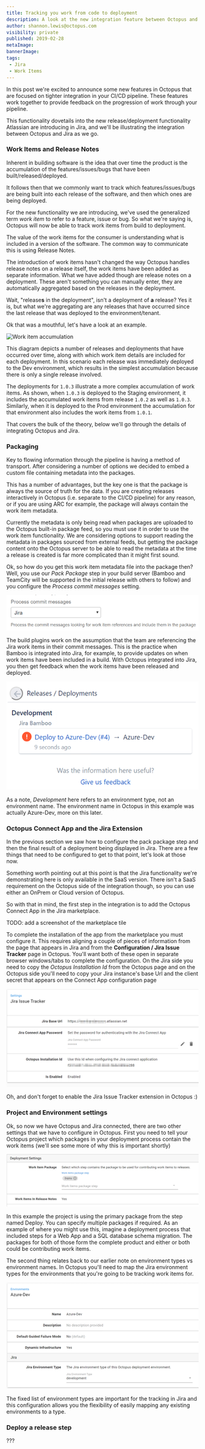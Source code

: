 ```yaml
---
title: Tracking you work from code to deployment
description: A look at the new integration feature between Octopus and Jira.
author: shannon.lewis@octopus.com
visibility: private
published: 2019-02-28
metaImage: 
bannerImage: 
tags:
 - Jira
 - Work Items
---
```


In this post we're excited to announce some new features in Octopus that are focused on tighter integration in your CI/CD pipeline. These features work together to provide feedback on the progression of work through your pipeline.

This functionality dovetails into the new release/deployment functionality Atlassian are introducing in Jira, and we'll be illustrating the integration between Octopus and Jira as we go.

### Work Items and Release Notes

Inherent in building software is the idea that over time the product is the accumulation of the features/issues/bugs that have been built/released/deployed.

It follows then that we commonly want to track which features/issues/bugs are being built into each release of the software, and then which ones are being deployed.

For the new functionality we are introducing, we've used the generalized term _work item_ to refer to a feature, issue or bug. So what we're saying is, Octopus will now be able to track work items from build to deployment.

The value of the work items for the consumer is understanding what is included in a version of the software. The common way to communicate this is using Release Notes. 

The introduction of work items hasn't changed the way Octopus handles release notes on a release itself, the work items have been added as separate information. What we have added though are release notes on a deployment. These aren't something you can manually enter, they are automatically aggregated based on the releases in the deployment. 

Wait, "release**s** in the deployment", isn't a deployment of **a** release? Yes it is, but what we're aggregating are any releases that have occurred since the last release that was deployed to the environment/tenant.

Ok that was a mouthful, let's have a look at an example.

![Work item accumulation](C:/Source/blog/blog/2019-02/work-items/accumulation.png)

This diagram depicts a number of releases and deployments that have occurred over time, along with which work item details are included for each deployment. In this scenario each release was immediately deployed to the Dev environment, which results in the simplest accumulation because there is only a single release involved.

The deployments for `1.0.3` illustrate a more complex accumulation of work items. As shown, when `1.0.3` is deployed to the Staging environment, it includes the accumulated work items from release `1.0.2` as well as `1.0.3`. Similarly, when it is deployed to the Prod environment the accumulation for that environment also includes the work items from `1.0.1`.

That covers the bulk of the theory, below we'll go through the details of integrating Octopus and Jira.

### Packaging

Key to flowing information through the pipeline is having a method of transport. After considering a number of options we decided to embed a custom file containing metadata into the packages.

This has a number of advantages, but the key one is that the package is always the source of truth for the data. If you are creating releases interactively in Octopus (i.e. separate to the CI/CD pipeline) for any reason, or if you are using ARC for example, the package will always contain the work item metadata.

Currently the metadata is only being read when packages are uploaded to the Octopus built-in package feed, so you must use it in order to use the work item functionality. We are considering options to support reading the metadata in packages sourced from external feeds, but getting the package content onto the Octopus server to be able to read the metadata at the time a release is created is far more complicated than it might first sound.

Ok, so how do you get this work item metadata file into the package then? Well, you use our _Pack Package_ step in your build server (Bamboo and TeamCity will be supported in the initial release with others to follow) and you configure the _Process commit messages_ setting.

![Pack Package Step](pack-step.png)

The build plugins work on the assumption that the team are referencing the Jira work items in their commit messages. This is the practice when Bamboo is integrated into Jira, for example, to provide updates on when work items have been included in a build. With Octopus integrated into Jira, you then get feedback when the work items have been released and deployed.

![Jira Deployments](jira-deployment.png)

As a note, _Development_ here refers to an environment type, not an environment name. The environment name in Octopus in this example was actually Azure-Dev, more on this later.

### Octopus Connect App and the Jira Extension

In the previous section we saw how to configure the pack package step and then the final result of a deployment being displayed in Jira. There are a few things that need to be configured to get to that point, let's look at those now.

Something worth pointing out at this point is that the Jira functionality we're demonstrating here is only available in the SaaS version. There isn't a SaaS requirement on the Octopus side of the integration though, so you can use either an OnPrem or Cloud version of Octopus.

So with that in mind, the first step in the integration is to add the Octopus Connect App in the Jira marketplace.

TODO: add a screenshot of the marketplace tile

To complete the installation of the app from the marketplace you must configure it. This requires aligning a couple of pieces of information from the page that appears in Jira and from the **Configuration / Jira Issue Tracker** page in Octopus. You'll want both of these open in separate browser windows/tabs to complete the configuration. On the Jira side you need to copy the _Octopus Installation Id_ from the Octopus page and on the Octopus side you'll need to copy your Jira instance's base Url and the client secret that appears on the Connect App configuration page

![Octopus Jira Issue Tracker configuration](octo-jira-config.png)

Oh, and don't forget to enable the Jira Issue Tracker extension in Octopus :)

### Project and Environment settings

Ok, so now we have Octopus and Jira connected, there are two other settings that we have to configure in Octopus. First you need to tell your Octopus project which packages in your deployment process contain the work items (we'll see some more of why this is important shortly)

![Octopus Project work item settings](octo-project.png)

In this example the project is using the primary package from the step named Deploy. You can specify multiple packages if required. As an example of where you might use this, imagine a deployment process that included steps for a Web App and a SQL database schema migration. The packages for both of those form the complete product and either or both could be contributing work items.

The second thing relates back to our earlier note on environment types vs environment names. In Octopus you'll need to map the Jira environment types for the environments that you're going to be tracking work items for.

![Octopus Environment](octo-env.png)

The fixed list of environment types are important for the tracking in Jira and this configuration allows you the flexibility of easily mapping any existing environments to a type.

### Deploy a release step

???